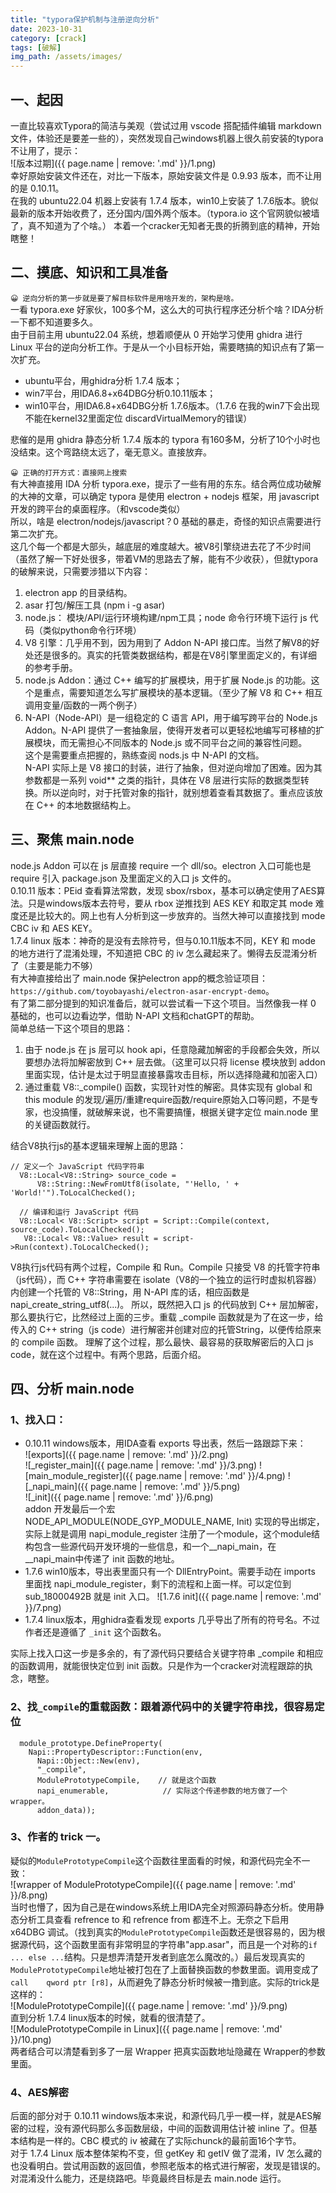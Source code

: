 ```yaml
---
title: "typora保护机制与注册逆向分析"
date: 2023-10-31
category: [crack]
tags: [破解]
img_path: /assets/images/
---
```


## 一、起因
一直比较喜欢Typora的简洁与美观（尝试过用 vscode 搭配插件编辑 markdown 文件，体验还是要差一些的），突然发现自己windows机器上很久前安装的typora不让用了，提示：  
![版本过期]({{ page.name | remove: '.md' }}/1.png)  
幸好原始安装文件还在，对比一下版本，原始安装文件是 0.9.93 版本，而不让用的是 0.10.11。  
在我的 ubuntu22.04 机器上安装有 1.7.4 版本，win10上安装了 1.7.6版本。貌似最新的版本开始收费了，还分国内/国外两个版本。（typora.io 这个官网貌似被墙了，真不知道为了个啥。）
本着一个cracker无知者无畏的折腾到底的精神，开始瞎整！

## 二、摸底、知识和工具准备
`😀 逆向分析的第一步就是要了解目标软件是用啥开发的，架构是啥。`  
一看 typora.exe 好家伙，100多个M，这么大的可执行程序还分析个啥？IDA分析一下都不知道要多久。  
由于目前主用 ubuntu22.04 系统，想着顺便从 0 开始学习使用 ghidra 进行 Linux 平台的逆向分析工作。于是从一个小目标开始，需要瞎搞的知识点有了第一次扩充。  
+ ubuntu平台，用ghidra分析 1.7.4 版本；  
+ win7平台，用IDA6.8+x64DBG分析0.10.11版本；  
+ win10平台，用IDA6.8+x64DBG分析 1.7.6版本。（1.7.6 在我的win7下会出现不能在kernel32里面定位 discardVirtualMemory的错误）
  
悲催的是用 ghidra 静态分析 1.7.4 版本的 typora 有160多M，分析了10个小时也没结束。这个弯路绕太远了，毫无意义。直接放弃。  
  
`😀 正确的打开方式：直接网上搜索`  
有大神直接用 IDA 分析 typora.exe，提示了一些有用的东东。结合两位成功破解的大神的文章，可以确定 typora 是使用 electron + nodejs 框架，用 javascript 开发的跨平台的桌面程序。（和vscode类似）  
所以，啥是 electron/nodejs/javascript？0 基础的暴走，奇怪的知识点需要进行第二次扩充。  
这几个每一个都是大部头，越底层的难度越大。被V8引擎绕进去花了不少时间（虽然了解一下好处很多，带着VM的思路去了解，能有不少收获），但就typora的破解来说，只需要涉猎以下内容：  
1. electron app 的目录结构。  
2. asar 打包/解压工具 (npm i -g asar)  
3. node.js： 模块/API/运行环境构建/npm工具；node 命令行环境下运行 js 代码（类似python命令行环境）  
4. V8 引擎：几乎用不到，因为用到了 Addon N-API 接口库。当然了解V8的好处还是很多的。真实的托管类数据结构，都是在V8引擎里面定义的，有详细的参考手册。  
5. node.js Addon：通过 C++ 编写的扩展模块，用于扩展 Node.js 的功能。这个是重点，需要知道怎么写扩展模块的基本逻辑。（至少了解 V8 和 C++ 相互调用变量/函数的一两个例子）  
6. N-API（Node-API）是一组稳定的 C 语言 API，用于编写跨平台的 Node.js Addon。N-API 提供了一套抽象层，使得开发者可以更轻松地编写可移植的扩展模块，而无需担心不同版本的 Node.js 或不同平台之间的兼容性问题。  
这个是需要重点把握的，熟练查阅 nods.js 中 N-API 的文档。  
N-API 实际上是 V8 接口的封装，进行了抽象，但对逆向增加了困难。因为其参数都是一系列 void** 之类的指针，具体在 V8 层进行实际的数据类型转换。所以逆向时，对于托管对象的指针，就别想着查看其数据了。重点应该放在 C++ 的本地数据结构上。   
  
## 三、聚焦 main.node
node.js Addon 可以在 js 层直接 require 一个 dll/so。electron 入口可能也是 require 引入 package.json 及里面定义的入口 js 文件的。  
0.10.11 版本：PEid 查看算法常数，发现 sbox/rsbox，基本可以确定使用了AES算法。只是windows版本去符号，要从 rbox 逆推找到 AES KEY 和取定其 mode 难度还是比较大的。网上也有人分析到这一步放弃的。当然大神可以直接找到 mode CBC iv 和 AES KEY。  
1.7.4 linux 版本：神奇的是没有去除符号，但与0.10.11版本不同，KEY 和 mode 的地方进行了混淆处理，不知道把 CBC 的 iv 怎么藏起来了。懒得去反混淆分析了（主要是能力不够）  
有大神直接给出了 main.node 保护electron app的概念验证项目：`https://github.com/toyobayashi/electron-asar-encrypt-demo`。  
有了第二部分提到的知识准备后，就可以尝试看一下这个项目。当然像我一样 0 基础的，也可以边看边学，借助 N-API 文档和chatGPT的帮助。  
简单总结一下这个项目的思路：  
1. 由于 node.js 在 js 层可以 hook api，任意隐藏加解密的手段都会失效，所以要想办法将加解密放到 C++ 层去做。（这里可以只将 license 模块放到 addon 里面实现，估计是太过于明显直接暴露攻击目标，所以选择隐藏和加密入口）
2. 通过重载 V8::_compile() 函数，实现针对性的解密。具体实现有 global 和 this module 的发现/遍历/重建require函数/require原始入口等问题，不是专家，也没搞懂，就破解来说，也不需要搞懂，根据关键字定位 main.node 里的关键函数就行。
  
结合V8执行js的基本逻辑来理解上面的思路：
```
// 定义一个 JavaScript 代码字符串
  V8::Local<V8::String> source_code =
      V8::String::NewFromUtf8(isolate, "'Hello, ' + 'World!'").ToLocalChecked();

  // 编译和运行 JavaScript 代码
  V8::Local< V8::Script> script = Script::Compile(context, source_code).ToLocalChecked();
   V8::Local< V8::Value> result = script->Run(context).ToLocalChecked();
```

V8执行js代码有两个过程，Compile 和 Run。Compile 只接受 V8 的托管字符串（js代码），而 C++ 字符串需要在 isolate（V8的一个独立的运行时虚拟机容器）内创建一个托管的 V8::String，用 N-API 库的话，相应函数是 napi_create_string_utf8(...)。
所以，既然把入口 js 的代码放到 C++ 层加解密，那么要执行它，比然经过上面的三步。重载 _compile 函数就是为了在这一步，给传入的 C++ string（js code）进行解密并创建对应的托管String，以便传给原来的 compile 函数。
理解了这个过程，那么最快、最容易的获取解密后的入口 js code，就在这个过程中。有两个思路，后面介绍。

## 四、分析 main.node
### 1、找入口：
  + 0.10.11 windows版本，用IDA查看 exports 导出表，然后一路跟踪下来：  
![exports]({{ page.name | remove: '.md' }}/2.png)  
![_register_main]({{ page.name | remove: '.md' }}/3.png)
![main_module_register]({{ page.name | remove: '.md' }}/4.png)
![_napi_main]({{ page.name | remove: '.md' }}/5.png)  
![_init]({{ page.name | remove: '.md' }}/6.png)  
addon 开发最后一个宏 NODE_API_MODULE(NODE_GYP_MODULE_NAME, Init) 实现的导出绑定，实际上就是调用 napi_module_register 注册了一个module，这个module结构包含一些源代码开发环境的一些信息，和一个__napi_main，在__napi_main中传递了 init 函数的地址。
  + 1.7.6 win10版本，导出表里面只有一个 DllEntryPoint。需要手动在 imports 里面找 napi_module_register，剩下的流程和上面一样。可以定位到 sub_18000492B 就是 init 入口。
![1.7.6 init]({{ page.name | remove: '.md' }}/7.png)  
  + 1.7.4 linux版本，用ghidra查看发现 exports 几乎导出了所有的符号名。不过作者还是遵循了 `_init` 这个函数名。  

实际上找入口这一步是多余的，有了源代码只要结合关键字符串 _compile 和相应的函数调用，就能很快定位到 init 函数。只是作为一个cracker对流程跟踪的执念，瞎整。  
### 2、找`_compile`的重载函数：跟着源代码中的关键字符串找，很容易定位
```
  module_prototype.DefineProperty(
    Napi::PropertyDescriptor::Function(env,
      Napi::Object::New(env),
      "_compile",
      ModulePrototypeCompile,    // 就是这个函数
      napi_enumerable,            // 实际这个传递参数的地方做了一个wrapper。
      addon_data));
```
### 3、作者的 trick 一。
疑似的`ModulePrototypeCompile`这个函数往里面看的时候，和源代码完全不一致：  
![wrapper of ModulePrototypeCompile]({{ page.name | remove: '.md' }}/8.png)  
当时也懵了，因为自己是在windows系统上用IDA完全对照源码静态分析。使用静态分析工具查看 refrence to 和 refrence from 都连不上。无奈之下启用 x64DBG 调试。（找到真实的`ModulePrototypeCompile`函数还是很容易的，因为根据源代码，这个函数里面有非常明显的字符串"app.asar"，而且是一个对称的`if ... else ...`结构。只是想弄清楚开发者到底怎么魔改的。）最后发现真实的`ModulePrototypeCompile`地址被打包在了上面替换函数的参数里面。调用变成了 `call    qword ptr [r8]`，从而避免了静态分析时候被一撸到底。实际的trick是这样的：  
![ModulePrototypeCompile]({{ page.name | remove: '.md' }}/9.png)  
直到分析 1.7.4 linux版本的时候，就看的很清楚了。  
![ModulePrototypeCompile in Linux]({{ page.name | remove: '.md' }}/10.png)  
两者结合可以清楚看到多了一层 Wrapper 把真实函数地址隐藏在 Wrapper的参数里面。  
### 4、AES解密
后面的部分对于 0.10.11 windows版本来说，和源代码几乎一模一样，就是AES解密的过程，没有源代码那么多函数层级，中间的函数调用估计被 inline 了。但基本结构是一样的。CBC 模式的 iv 被藏在了实际chunck的最前面16个字节。  
对于 1.7.4 Linux 版本整体架构不变，但 getKey 和 getIV 做了混淆，IV 怎么藏的也没看明白。尝试用函数的返回值，参照老版本的格式进行解密，发现是错误的。对混淆没什么能力，还是绕路吧。毕竟最终目标是去 main.node 运行。  
